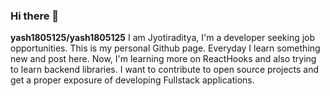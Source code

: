 ### Hi there 👋


**yash1805125/yash1805125**
I am Jyotiraditya,
I'm a developer seeking job opportunities. This is my personal Github page. Everyday I learn something new and post here.
Now, I'm learning more on ReactHooks and also trying to learn backend libraries. 
I want to contribute to open source projects and get a proper exposure of developing Fullstack applications.
